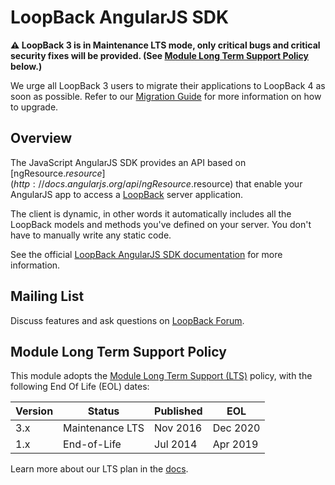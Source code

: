 # LoopBack AngularJS SDK

**⚠️ LoopBack 3 is in Maintenance LTS mode, only critical bugs and critical
security fixes will be provided. (See
[Module Long Term Support Policy](#module-long-term-support-policy) below.)**

We urge all LoopBack 3 users to migrate their applications to LoopBack 4 as
soon as possible. Refer to our
[Migration Guide](https://loopback.io/doc/en/lb4/migration-overview.html)
for more information on how to upgrade.

## Overview

The JavaScript AngularJS SDK provides an API based on
[ngResource.$resource](http://docs.angularjs.org/api/ngResource.$resource)
that enable your AngularJS app to access a
[LoopBack](http://loopback.io) server application.

The client is dynamic, in other words it automatically includes all the
LoopBack models and methods you've defined on your server.
You don't have to manually write any static code.

See the official [LoopBack AngularJS SDK
documentation](http://loopback.io/doc/en/lb3/AngularJS-JavaScript-SDK.html)
for more information.

## Mailing List

Discuss features and ask questions on [LoopBack Forum](https://groups.google.com/forum/#!forum/loopbackjs).

## Module Long Term Support Policy

This module adopts the [Module Long Term Support (LTS)](http://github.com/CloudNativeJS/ModuleLTS) policy, with the following End Of Life (EOL) dates:

| Version | Status          | Published | EOL      |
| ------- | --------------- | --------- | -------- |
| 3.x     | Maintenance LTS | Nov 2016  | Dec 2020 |
| 1.x     | End-of-Life     | Jul 2014  | Apr 2019 |

Learn more about our LTS plan in the [docs](https://loopback.io/doc/en/contrib/Long-term-support.html).
